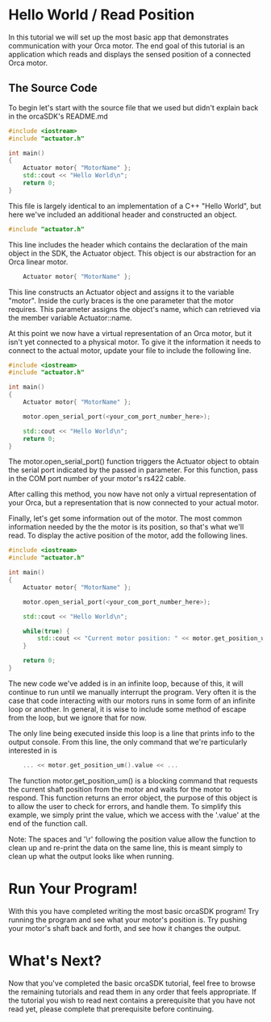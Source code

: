 # Hello World / Read Position

In this tutorial we will set up the most basic app that demonstrates communication with your Orca motor. The end goal of this tutorial is an application which reads and displays the sensed position of a connected Orca motor.

## The Source Code

To begin let's start with the source file that we used but didn't explain back in the orcaSDK's README.md

```./main.cpp
#include <iostream>
#include "actuator.h"

int main()
{
    Actuator motor{ "MotorName" };
    std::cout << "Hello World\n";
    return 0;
}
```

This file is largely identical to an implementation of a C++ "Hello World", but here we've included an additional header and constructed an object.

```main.cpp
#include "actuator.h"
```

This line includes the header which contains the declaration of the main object in the SDK, the Actuator object. This object is our abstraction for an Orca linear motor.

```main.cpp
    Actuator motor{ "MotorName" };
```

This line constructs an Actuator object and assigns it to the variable "motor". Inside the curly braces is the one parameter that the motor requires. This parameter assigns the object's name, which can retrieved via the member variable Actuator::name. 

At this point we now have a virtual representation of an Orca motor, but it isn't yet connected to a physical motor. To give it the information it needs to connect to the actual motor, update your file to include the following line.

```./main.cpp
#include <iostream>
#include "actuator.h"

int main()
{
    Actuator motor{ "MotorName" };

	motor.open_serial_port(<your_com_port_number_here>);

    std::cout << "Hello World\n";
    return 0;
}
```

The motor.open_serial_port() function triggers the Actuator object to obtain the serial port indicated by the passed in parameter. For this function, pass in the COM port number of your motor's rs422 cable.

After calling this method, you now have not only a virtual representation of your Orca, but a representation that is now connected to your actual motor.

Finally, let's get some information out of the motor. The most common information needed by the the motor is its position, so that's what we'll read. To display the active position of the motor, add the following lines.

```./main.cpp
#include <iostream>
#include "actuator.h"

int main()
{
    Actuator motor{ "MotorName" };

	motor.open_serial_port(<your_com_port_number_here>);

    std::cout << "Hello World\n";

    while(true) {
		std::cout << "Current motor position: " << motor.get_position_um().value << "          \r";
    }

    return 0;
}
```

The new code we've added is in an infinite loop, because of this, it will continue to run until we manually interrupt the program. Very often it is the case that code interacting with our motors runs in some form of an infinite loop or another. In general, it is wise to include some method of escape from the loop, but we ignore that for now.

The only line being executed inside this loop is a line that prints info to the output console. From this line, the only command that we're particularly interested in is

```./main.cpp
    ... << motor.get_position_um().value << ...
```

The function motor.get_position_um() is a blocking command that requests the current shaft position from the motor and waits for the motor to respond. This function returns an error object, the purpose of this object is to allow the user to check for errors, and handle them. To simplify this example, we simply print the value, which we access with the '.value' at the end of the function call.

Note: The spaces and '\r' following the position value allow the function to clean up and re-print the data on the same line, this is meant simply to clean up what the output looks like when running.

# Run Your Program!

With this you have completed writing the most basic orcaSDK program! Try running the program and see what your motor's position is. Try pushing your motor's shaft back and forth, and see how it changes the output.

# What's Next?

Now that you've completed the basic orcaSDK tutorial, feel free to browse the remaining tutorials and read them in any order that feels appropriate. If the tutorial you wish to read next contains a prerequisite that you have not read yet, please complete that prerequisite before continuing.
